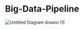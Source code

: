 # Big-Data-Pipeline
![Untitled Diagram drawio (1)](https://user-images.githubusercontent.com/46068241/168320044-5305efb4-8d29-4e22-b577-598be69c2fea.png)
